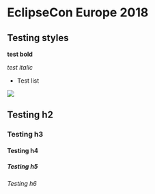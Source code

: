 # EclipseCon Europe 2018


## Testing styles

**test bold**

*test italic*

- Test list

![](./test.jpg)

## Testing h2
### Testing h3
#### Testing h4
##### Testing h5
###### Testing h6
